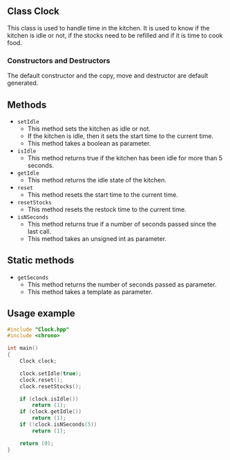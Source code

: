 ## Class Clock

This class is used to handle time in the kitchen.
It is used to know if the kitchen is idle or not, if the stocks need to be
refilled and if it is time to cook food.

### Constructors and Destructors

The default constructor and the copy, move and destructor are default generated.

## Methods

  * `setIdle`
    * This method sets the kitchen as idle or not.
    * If the kitchen is idle, then it sets the start time to the current time.
    * This method takes a boolean as parameter.
  * `isIdle`
    * This method returns true if the kitchen has been idle for more than 5
      seconds.
  * `getIdle`
    * This method returns the idle state of the kitchen.
  * `reset`
    * This method resets the start time to the current time.
  * `resetStocks`
    * This method resets the restock time to the current time.
  * `isNSeconds`
    * This method returns true if a number of seconds passed since the last call.
    * This method takes an unsigned int as parameter.

## Static methods

  * `getSeconds`
    * This method returns the number of seconds passed as parameter.
    * This method takes a template as parameter.

## Usage example

```cpp
#include "Clock.hpp"
#include <chrono>

int main()
{
    Clock clock;

    clock.setIdle(true);
    clock.reset();
    clock.resetStocks();

    if (clock.isIdle())
        return (1);
    if (clock.getIdle())
        return (1);
    if (!clock.isNSeconds(5))
        return (1);

    return (0);
}
```